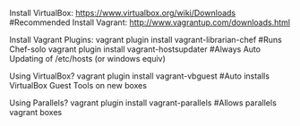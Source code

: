 Install VirtualBox: https://www.virtualbox.org/wiki/Downloads #Recommended
Install Vagrant: http://www.vagrantup.com/downloads.html

Install Vagrant Plugins:
vagrant plugin install vagrant-librarian-chef #Runs Chef-solo
vagrant plugin install vagrant-hostsupdater #Always Auto Updating of /etc/hosts (or windows equiv) 

Using VirtualBox?
vagrant plugin install vagrant-vbguest #Auto installs VirtualBox Guest Tools on new boxes

Using Parallels?
vagrant plugin install vagrant-parallels #Allows parallels vagrant boxes
